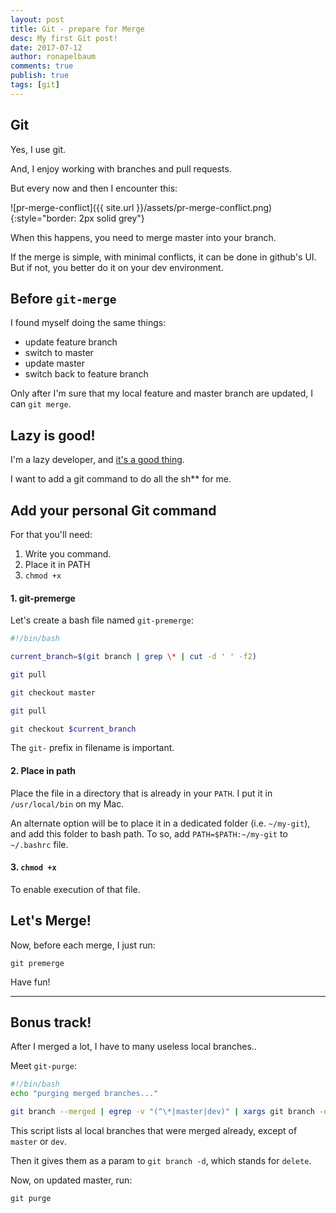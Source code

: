 ```yaml
---
layout: post
title: Git - prepare for Merge
desc: My first Git post! 
date: 2017-07-12
author: ronapelbaum
comments: true
publish: true
tags: [git]
---
```

## Git
Yes, I use git.

And, I enjoy working with branches and pull requests.

But every now and then I encounter this:

![pr-merge-conflict]({{ site.url }}/assets/pr-merge-conflict.png){:style="border: 2px solid grey"}

When this happens, you need to merge master into your branch.

If the merge is simple, with minimal conflicts, it can be done in github's UI. 
But if not, you better do it on your dev environment.  

## Before `git-merge`
I found myself doing the same things:

- update feature branch
- switch to master
- update master
- switch back to feature branch

Only after I'm sure that my local feature and master branch are updated, I can `git merge`.

## Lazy is good!
I'm a lazy developer, and [it's a good thing](http://threevirtues.com/).

I want to add a git command to do all the sh** for me.


## Add your personal Git command

For that you'll need:

1. Write you command.
2. Place it in PATH
3. `chmod +x`

#### 1. git-premerge

Let's create a bash file named `git-premerge`:
```bash
#!/bin/bash

current_branch=$(git branch | grep \* | cut -d ' ' -f2)

git pull

git checkout master

git pull

git checkout $current_branch

```
The `git-` prefix in filename is important.

#### 2. Place in path

Place the file in a directory that is already in your `PATH`. 
I put it in `/usr/local/bin` on my Mac.

An alternate option will be to place it in a dedicated folder (i.e. `~/my-git`), and add this folder to bash path.
To so, add `PATH=$PATH:~/my-git` to `~/.bashrc` file.

#### 3. `chmod +x`

To enable execution of that file.

## Let's Merge!

Now, before each merge, I just run:
```
git premerge
```

Have fun!

---

## Bonus track!

After I merged a lot, I have to many useless local branches..

Meet `git-purge`:
```bash
#!/bin/bash
echo "purging merged branches..."

git branch --merged | egrep -v "(^\*|master|dev)" | xargs git branch -d
```

This script lists al local branches that were merged already,
 except of `master` or `dev`.
 
Then it gives them as a param to `git branch -d`, which stands for `delete`.

Now, on updated master, run:
```
git purge

```

